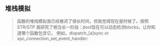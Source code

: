 ## 堆栈模拟 ##

> 函数的堆栈模拟我已经推迟了很长时间，但我觉得现在是时候了。按照STR/STP 我研究了相当长一阶段：jtool现在可以动态检测blocks，让你知道哪个函数包含它。
例如，dispatch_[a]sync or xpc_connection_set_event_handler:
